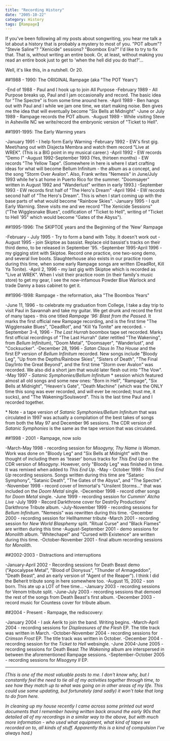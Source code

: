 ```yaml
---
title: "Recording History"
date: "2005-10-22"
category: History
tags: [Rampage]
---
```


If you've been following all my posts about songwriting, you hear me talk a lot about a history that is probably a mystery to most of you. "POT album"? "Stevie Saline"? "Xenicide" sessions? "Boombox Era?" I'd like to try to fix that. That is, without writing an entire book. Or, at least, without making you read an entire book just to get to 'when the hell did you do that?'...

Well, it's like this, in a nutshell. Or 20. 

##1988 - 1990: The ORIGINAL Rampage (aka "The POT Years")

-End of 1988 - Paul and I hook up to join All Purpose
-February 1989 - All Purpose breaks up, Paul and I jam occasionally and record. The basic idea for "The Spectre" is from some time around here.
-April 1989 - Ben hangs out with Paul and I while we jam one time, we start making noise. Ben gives me the idea that will eventually become "Six Bells at Midnight"
-June or July 1989 - Rampage records the POT album.
-August 1989 - While visiting Steve in Asheville NC we write/record the embryonic version of "Ticket to Hell".


##1991-1995: The Early Warning years

-January 1991 - I help form Early Warning
-February 1992 - EW's first gig. Meet/hang out with Disjecta Membra and watch them record "Live at WREK". (This is a BIG point in my musical career.)
-April 1992 - EW records "Demo I"
-August 1992-September 1993 (Yes, thirteen months) - EW records "The Yellow Tape". (Somewhere in here is where I start crafting ideas for what will become Bellum Infinitum - the album as a concept, and the song "Storm Over Avalon". Also, Frank writes "Nemesis" in June/July 1993 while he's at home in Puerto Rico for the summer. "Doomsayer" written in August 1992 and "Wanderlust" written in early 1993.)
-September 1993 - EW records first half of "The Hero's Dream"
-April 1994 - EW records second half of "The Hero's Dream". This is when I start coming up with the base parts of what would become "Rainbow Skies".
-January 1995 - I quit Early Warning. Steve visits me and we record "The Xenicide Sessions" ("The Wigglesnake Blues", codification of "Ticket to Hell", writing of "Ticket to Hell '95" which would become "Gates of the Abyss").

##1995-1996: The SKIPTOE years and the Beginning of the 'New' Rampage

-February - July 1995 - Try to form a band with Toby. It doesn't work out
-August 1995 - join Skiptoe as bassist. Replace old bassist's tracks on their third demo, to be released in September '95.
-September 1995-April 1996 - my gigging stint with Skiptoe. Record one practice, one two-song demo, and several live boots. Slaughterhouse also exists in our practice room during this time, when some early Rampage songs are written (DeadRot, Kill Ya Tonite).
-April 2, 1996 - my last gig with Skiptoe which is recorded as "Live at WREK". When I visit their practice room (in their family's music store) to get my gear, I see the now-infamous Powder Blue Warlock and trade Danny a bass cabinet to get it.

##1996-1998: Rampage - the reformation, aka "The Boombox Years"

-June 11, 1996 - to celebrate my graduation from College, I take a day trip to visit Paul in Savannah and take my guitar. We get drunk and record the first of many tapes - this one titled *Rampage '96: Blast from the Passed*. It marks the first official new Rampage recording, and is the first time "The Wigglensake Blues", "DeadRot", and "Kill Ya Tonite" are recorded.
-September 3-4, 1996 - *The Last Hurrah* boombox tape set recorded. Marks first official recordings of "The Last Hurrah" (later retitled "The Wakening", from *Bellum Infinitum*), "Doom Metal", "Doomsayer", "Wanderlust", and "Cocksucker".
-December 28, 1996 - *Satan Claus In Tha House* and the first EP version of *Bellum Infinitum* recorded. New songs include "Bloody Leg", "Up from the Depths/Rainbow Skies", "Sisters of Death", "The Final Day/Into the Great Beyond", and the first time "Storm over Avalon" was recorded. We also did a short jam that would later flesh out into "The Vow".
-May 1997 - *Satanic Symphonies/Bellum Infinitum* \* session which featured almost all old songs and some new ones: "Born in Hell", "Rampage", "Six Bells at Midnight", "Heaven's Gate", "Death Machine" (which was the ONLY time this song was ever recorded, and will ever be recorded; trust me, it sucks), and "The Wakening/Soulsword". This is the last time Paul and I recorded together.

\* Note - a tape version of *Satanic Symphonies/Bellum Infinitum* that was circulated in 1997 was actually a compilation of the best takes of songs from both the May 97 and December 96 sessions. The CDR version of *Satanic Symphonies* is the same as the tape version that was circulated.

##1998 - 2001 - Rampage, now solo

-March-May 1998 - recording session for *Misogyny, Thy Name is Woman*. Work was done on "Bloody Leg" and "Six Bells at Midnight" with the thought of including them as 'teaser' bonus tracks for *This End Up* on the CDR version of *Misogyny*. However, only "Bloody Leg" was finished in time. It was remixed when added to *This End Up*.
-May - October 1998 - *This End Up* recording sessions. Songs written during this time are "Satanic Symphony", "Satanic Death", "The Gates of the Abyss", and "The Spectre".
-November 1998 - record cover of Immortal's "Unsilent Storms..." that was included on the *Doom Metal* single.
-December 1998 - record other songs for *Doom Metal* single.
-June 1999 - recording session for *Cummin' Atcha Live*
-July 1999 - Record Darkthrone cover for Destr0y Productions' Darkthrone Tribute album.
-July-November 1999 - recording sessions for *Bellum Infinitum*. "Nemesis" was rewritten during this time.
-December 2000 - recording session for Hellhammer tribute
-March 2001 - recording session for *New World Blasphemy* split. "Ritual Curse" and "Black Flames" are written during this time
-August-September 2001 - demo sessions for *Monolith* album. "Whitechapel" and "Cursed with Existence" are written during this time.
-October-November 2001 - final album recording sessions for *Monolith*.

##2002-2003 - Distractions and interruptions

-January-April 2002 - Recording sessions for Death Beast demo ("Apocalypse Metal", "Blood of Dionysus", "Thunder of Armageddon", "Death Beast", and an early version of "Agent of the Reaper"). I think I did the Beherit tribute song in here somewhere too.
-August 15, 2002 - son born. This ate up a LOT of free time...
-January 2003 - recording sessions for Venom tribute split.
-June-July 2003 - recording sessions that demoed the rest of the songs from Death Beast's first album.
-December 2003 - record music for Countess cover for tribute album.

##2004 - Present - Rampage, the rediscovery:

-January 2004 - I ask Aerik to join the band. Writing begins.
-March-April 2004 - recording sessions for *Displeasures of the Flesh* EP. The title track was written in March.
-October-November 2004 - recording sessions for *Crimson Frost* EP. The title track was written in October.
-December 2004 - recording session for the *Ticket to Hell* websingle.
-June 2004-June 2005 - recording sessions for Death Beast *The Wakening* album are interspersed in between the aforementioned Rampage sessions.
-September-October 2005 - recording sessions for *Misogyny II* EP.

***

*(This is one of the most valuable posts to me. I don't know why, but I constantly feel the need to tie all of my activities together through time, to see how they match up to what was going on in other areas of my life. This could use some updating, but fortunately (and sadly) it won't take that long to do from here.*

*In cleaning up my house recently I came across some printed out word documents that I remember having written back around the early 90s that detailed all of my recordings in a similar way to the above, but with much more information - who used what equipment, what kind of tapes we recorded on to, all kinds of stuff. Apparently this is a kind of compulsion I've always had.)*
